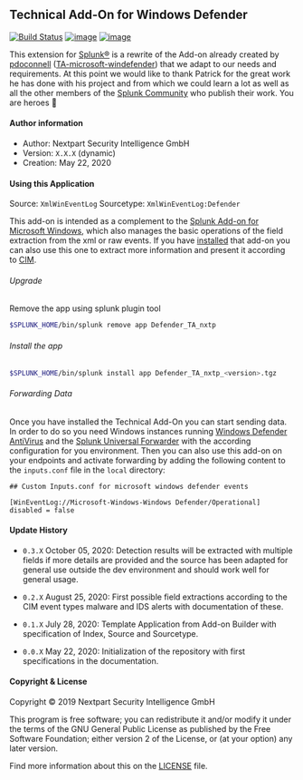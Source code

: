 ## Technical Add-On for Windows Defender

[![Build Status](https://dev.azure.com/NEXTPART/Splunking/_apis/build/status/Defender%20TA?repoName=Defender_TA_nxtp&branchName=main)](https://dev.azure.com/NEXTPART/Splunking/_build/latest?definitionId=169&repoName=Defender_TA_nxtp&branchName=main)
[![image](https://img.shields.io/badge/Maintained%20in-Azure%20DevOps-1f425f.svg?logo=Azure%20DevOps)](https://dev.azure.com/NEXTPART/Splunking)
[![image](https://img.shields.io/badge/Contact-NEXTPART-1abc9c.svg)](mailto:info@nextpart.io)

This extension for [Splunk®](https://www.splunk.com/) is a rewrite of the Add-on already created by
[pdoconnell](https://github.com/pdoconnell)
([TA-microsoft-windefender](https://github.com/pdoconnell/TA-microsoft-windefender)) that we adapt
to our needs and requirements. At this point we would like to thank Patrick for the great work he
has done with his project and from which we could learn a lot as well as all the other members of
the [Splunk Community](https://community.splunk.com/t5/Community/ct-p/en-us) who publish their work.
You are heroes :clap:

#### Author information

- Author: Nextpart Security Intelligence GmbH
- Version: `X.X.X` (dynamic)
- Creation: May 22, 2020

#### Using this Application

Source: `XmlWinEventLog` Sourcetype: `XmlWinEventLog:Defender`

This add-on is intended as a complement to the
[Splunk Add-on for Microsoft Windows](https://splunkbase.splunk.com/app/742/), which also manages
the basic operations of the field extraction from the xml or raw events. If you have
[installed](https://docs.splunk.com/Documentation/WindowsAddOn/latest/User/Install) that add-on you
can also use this one to extract more information and present it according to
[CIM](https://docs.splunk.com/Documentation/CIM/latest/User/Overview).

###### Upgrade

Remove the app using splunk plugin tool

```bash
$SPLUNK_HOME/bin/splunk remove app Defender_TA_nxtp
```

###### Install the app

```bash
$SPLUNK_HOME/bin/splunk install app Defender_TA_nxtp_<version>.tgz
```

###### Forwarding Data

Once you have installed the Technical Add-On you can start sending data. In order to do so you need
Windows instances running
[Windows Defender AntiVirus](https://docs.microsoft.com/en-gb/windows/security/threat-protection/microsoft-defender-antivirus/microsoft-defender-antivirus-in-windows-10)
and the [Splunk Universal Forwarder](https://www.splunk.com/en_us/download/universal-forwarder.html)
with the according configuration for you environment. Then you can also use this add-on on your
endpoints and activate forwarding by adding the following content to the `inputs.conf` file in the
`local` directory:

```
## Custom Inputs.conf for microsoft windows defender events

[WinEventLog://Microsoft-Windows-Windows Defender/Operational]
disabled = false
```

#### Update History

- `0.3.X` October 05, 2020: Detection results will be extracted with multiple fields if more details
  are provided and the source has been adapted for general use outside the dev environment and
  should work well for general usage.

- `0.2.X` August 25, 2020: First possible field extractions according to the CIM event types malware
  and IDS alerts with documentation of these.

- `0.1.X` July 28, 2020: Template Application from Add-on Builder with specification of Index,
  Source and Sourcetype.

- `0.0.X` May 22, 2020: Initialization of the repository with first specifications in the
  documentation.

#### Copyright & License

Copyright © 2019 Nextpart Security Intelligence GmbH

This program is free software; you can redistribute it and/or modify it under the terms of the GNU
General Public License as published by the Free Software Foundation; either version 2 of the
License, or (at your option) any later version.

Find more information about this on the [LICENSE](./LICENSE) file.
